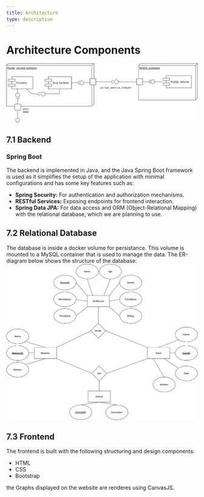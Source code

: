 ```yaml
---
title: Architecture
type: description
---
```

# Architecture Components

![UML component diagram](./models/component.svg)

## 7.1 Backend

### Spring Boot

The backend is implemented in Java, and the Java Spring Boot framework is used as it simplifies the setup of the application with minimal configurations and has some key features such as:

- **Spring Security:** For authentication and authorization mechanisms.
- **RESTful Services:** Exposing endpoints for frontend interaction.
- **Spring Data JPA:** For data access and ORM (Object-Relational Mapping) with the relational database, which we are planning to use.

## 7.2 Relational Database

The database is inside a docker volume for persistance. This volume is mounted to a MySQL container that is used to manage the data. The ER-diagram below shows the structure of the database:
![ER-model of DB](./models/erm.svg)


## 7.3 Frontend

The frontend is built with the following structuring and design components:

- HTML
- CSS
- Bootstrap

the Graphs displayed on the website are renderes using CanvasJS.




